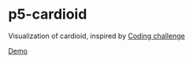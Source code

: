 # p5-cardioid
Visualization of cardioid, inspired by [Coding challenge](https://www.youtube.com/watch?v=bl3nc_a1nvs&list=PLRqwX-V7Uu6ZiZxtDDRCi6uhfTH4FilpH&index=190&ab_channel=TheCodingTrain)

[Demo](https://p5-cardioid.netlify.app/)
